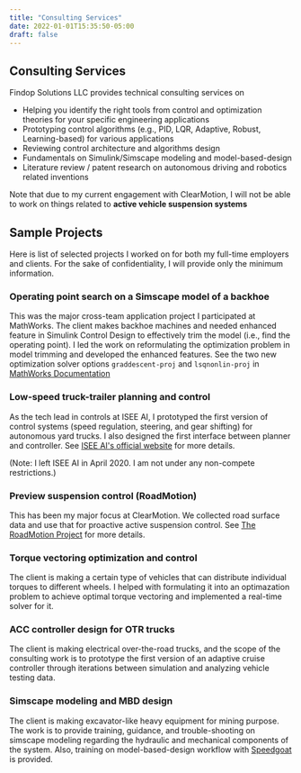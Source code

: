 ```yaml
---
title: "Consulting Services"
date: 2022-01-01T15:35:50-05:00
draft: false
---
```


## Consulting Services
Findop Solutions LLC provides technical consulting services on

* Helping you identify the right tools from control and optimization theories for your specific engineering applications
* Prototyping control algorithms 
(e.g., PID, LQR, Adaptive, Robust, Learning-based) for various applications
* Reviewing control architecture and algorithms design
* Fundamentals on Simulink/Simscape modeling and model-based-design
* Literature review / patent research on autonomous driving and robotics related inventions

Note that due to my current engagement with ClearMotion, I will not be able to work on things related to **active vehicle suspension systems**

## Sample Projects
Here is list of selected projects I worked on for both my full-time employers and clients. For the sake of confidentiality, I will provide only the minimum information.

### Operating point search on a Simscape model of a backhoe
This was the major cross-team application project I participated at MathWorks. The client makes backhoe machines and needed enhanced feature in Simulink Control Design to effectively trim the model (i.e., find the operating point). I led the work on reformulating the optimization problem in model trimming and developed the enhanced features. See the two new optimization solver options ```graddescent-proj``` and ```lsqnonlin-proj``` in [MathWorks Documentation](https://www.mathworks.com/help/slcontrol/ug/findopoptions.html)

### Low-speed truck-trailer planning and control
As the tech lead in controls at ISEE AI, I prototyped the first version of control systems (speed regulation, steering, and gear shifting) for autonomous yard trucks. I also designed the first interface between planner and controller. See [ISEE AI's official website](https://www.isee.ai) for more details.

(Note: I left ISEE AI in April 2020. I am not under any non-compete restrictions.)

### Preview suspension control (RoadMotion)
This has been my major focus at ClearMotion. We collected road surface data and use that for proactive active suspension control. See [The RoadMotion Project](https://www.clearmotion.com/roadmotion/) for more details.

### Torque vectoring optimization and control
The client is making a certain type of vehicles that can distribute individual torques to different wheels. I helped with formulating it into an optimazation problem to achieve optimal torque vectoring and implemented a real-time solver for it.

### ACC controller design for OTR trucks
The client is making electrical over-the-road trucks, and the scope of the consulting work is to prototype the first version of an adaptive cruise controller through iterations between simulation and analyzing vehicle testing data.

### Simscape modeling and MBD design
The client is making excavator-like heavy equipment for mining purpose. The work is to provide training, guidance, and trouble-shooting on simscape modeling regarding the hydraulic and mechanical components of the system. Also, training on model-based-design workflow with [Speedgoat](https://www.speedgoat.com) is provided.
